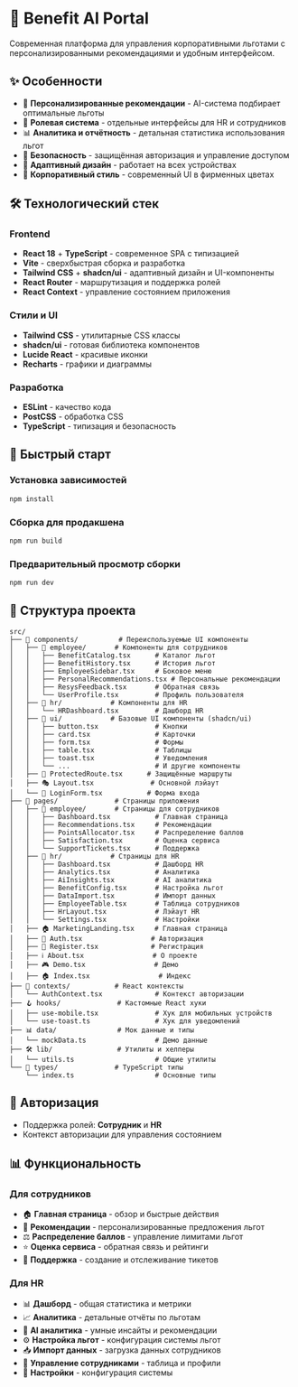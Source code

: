 # 🚀 Benefit AI Portal

Современная платформа для управления корпоративными льготами с персонализированными рекомендациями и удобным интерфейсом.

## ✨ Особенности

- 🎯 **Персонализированные рекомендации** - AI-система подбирает оптимальные льготы
- 👥 **Ролевая система** - отдельные интерфейсы для HR и сотрудников
- 📊 **Аналитика и отчётность** - детальная статистика использования льгот
- 🔐 **Безопасность** - защищённая авторизация и управление доступом
- 📱 **Адаптивный дизайн** - работает на всех устройствах
- 🎨 **Корпоративный стиль** - современный UI в фирменных цветах

## 🛠️ Технологический стек

### Frontend
- **React 18** + **TypeScript** - современное SPA с типизацией
- **Vite** - сверхбыстрая сборка и разработка
- **Tailwind CSS** + **shadcn/ui** - адаптивный дизайн и UI-компоненты
- **React Router** - маршрутизация и поддержка ролей
- **React Context** - управление состоянием приложения

### Стили и UI
- **Tailwind CSS** - утилитарные CSS классы
- **shadcn/ui** - готовая библиотека компонентов
- **Lucide React** - красивые иконки
- **Recharts** - графики и диаграммы

### Разработка
- **ESLint** - качество кода
- **PostCSS** - обработка CSS
- **TypeScript** - типизация и безопасность

## 🚀 Быстрый старт

### Установка зависимостей
```bash
npm install
```
### Сборка для продакшена
```bash
npm run build
```

### Предварительный просмотр сборки
```bash
npm run dev
```

## 📁 Структура проекта

```
src/
├── 📱 components/          # Переиспользуемые UI компоненты
│   ├── 👥 employee/       # Компоненты для сотрудников
│   │   ├── BenefitCatalog.tsx      # Каталог льгот
│   │   ├── BenefitHistory.tsx      # История льгот
│   │   ├── EmployeeSidebar.tsx     # Боковое меню
│   │   ├── PersonalRecommendations.tsx # Персональные рекомендации
│   │   ├── ResysFeedback.tsx       # Обратная связь
│   │   └── UserProfile.tsx         # Профиль пользователя
│   ├── 🏢 hr/            # Компоненты для HR
│   │   └── HRDashboard.tsx         # Дашборд HR
│   ├── 🎨 ui/            # Базовые UI компоненты (shadcn/ui)
│   │   ├── button.tsx              # Кнопки
│   │   ├── card.tsx                # Карточки
│   │   ├── form.tsx                # Формы
│   │   ├── table.tsx               # Таблицы
│   │   ├── toast.tsx               # Уведомления
│   │   └── ...                     # И другие компоненты
│   ├── 🔐 ProtectedRoute.tsx      # Защищённые маршруты
│   ├── 🎭 Layout.tsx              # Основной лэйаут
│   └── 🔑 LoginForm.tsx           # Форма входа
├── 📄 pages/              # Страницы приложения
│   ├── 👥 employee/       # Страницы для сотрудников
│   │   ├── Dashboard.tsx           # Главная страница
│   │   ├── Recommendations.tsx     # Рекомендации
│   │   ├── PointsAllocator.tsx     # Распределение баллов
│   │   ├── Satisfaction.tsx        # Оценка сервиса
│   │   └── SupportTickets.tsx      # Поддержка
│   ├── 🏢 hr/            # Страницы для HR
│   │   ├── Dashboard.tsx           # Дашборд HR
│   │   ├── Analytics.tsx           # Аналитика
│   │   ├── AiInsights.tsx          # AI аналитика
│   │   ├── BenefitConfig.tsx       # Настройка льгот
│   │   ├── DataImport.tsx          # Импорт данных
│   │   ├── EmployeeTable.tsx       # Таблица сотрудников
│   │   ├── HrLayout.tsx            # Лэйаут HR
│   │   └── Settings.tsx            # Настройки
│   ├── 🏠 MarketingLanding.tsx     # Главная страница
│   ├── 🔐 Auth.tsx                 # Авторизация
│   ├── 📝 Register.tsx             # Регистрация
│   ├── ℹ️ About.tsx                 # О проекте
│   ├── 🎮 Demo.tsx                 # Демо
│   ├── 🏠 Index.tsx                 # Индекс
├── 🔄 contexts/           # React контексты
│   └── AuthContext.tsx             # Контекст авторизации
├── 🪝 hooks/              # Кастомные React хуки
│   ├── use-mobile.tsx              # Хук для мобильных устройств
│   └── use-toast.ts                # Хук для уведомлений
├── 📊 data/               # Мок данные и типы
│   └── mockData.ts                 # Демо данные
├── 🛠️ lib/                # Утилиты и хелперы
│   └── utils.ts                    # Общие утилиты
└── 📝 types/              # TypeScript типы
    └── index.ts                    # Основные типы
```

## 🔐 Авторизация

- Поддержка ролей: **Сотрудник** и **HR**
- Контекст авторизации для управления состоянием

## 📊 Функциональность

### Для сотрудников
- 🏠 **Главная страница** - обзор и быстрые действия
- 🎯 **Рекомендации** - персонализированные предложения льгот
- ⚖️ **Распределение баллов** - управление лимитами льгот
- ⭐ **Оценка сервиса** - обратная связь и рейтинги
- 💬 **Поддержка** - создание и отслеживание тикетов

### Для HR
- 📊 **Дашборд** - общая статистика и метрики
- 📈 **Аналитика** - детальные отчёты по льготам
- 🤖 **AI аналитика** - умные инсайты и рекомендации
- ⚙️ **Настройка льгот** - конфигурация системы льгот
- 📥 **Импорт данных** - загрузка данных сотрудников
- 👥 **Управление сотрудниками** - таблица и профили
- 🔧 **Настройки** - конфигурация системы
